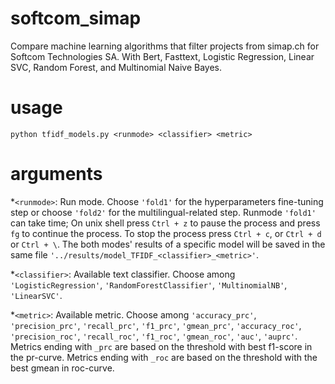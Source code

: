 # softcom_simap
Compare machine learning algorithms that filter projects from simap.ch for Softcom Technologies SA.
With Bert, Fasttext, Logistic Regression, Linear SVC, Random Forest, and Multinomial Naive Bayes.

# usage

`python tfidf_models.py <runmode> <classifier> <metric>`

# arguments
*`<runmode>`: Run mode. Choose `'fold1'` for the hyperparameters fine-tuning step or choose `'fold2'` for the multilingual-related step.
Runmode `'fold1'` can take time; On unix shell press `Ctrl + z` to pause the process and press `fg` to continue the process. To stop the process press `Ctrl + c`, or `Ctrl + d` or `Ctrl + \`. The both modes' results of a specific model will be saved in the same file `'../results/model_TFIDF_<classifier>_<metric>'`. 

*`<classifier>`: Available text classifier. Choose among `'LogisticRegression'`, `'RandomForestClassifier'`, `'MultinomialNB'`, `'LinearSVC'`.

*`<metric>`: Available metric. Choose among `'accuracy_prc'`, `'precision_prc'`, `'recall_prc'`, `'f1_prc'`, `'gmean_prc'`, `'accuracy_roc'`, `'precision_roc'`, `'recall_roc'`, `'f1_roc'`, `'gmean_roc'`, `'auc'`, `'auprc'`. Metrics ending with `_prc` are based on the threshold with best f1-score in the pr-curve. Metrics ending with `_roc` are based on the threshold with the best gmean in roc-curve. 



